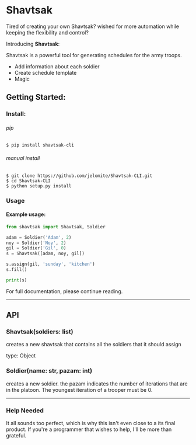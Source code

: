 # Shavtsak


Tired of creating your own Shavtsak? wished for more automation while keeping the flexibility and control?

Introducing **Shavtsak**:

Shavtsak is a powerful tool for generating schedules for the army troops.

  - Add information about each soldier
  - Create schedule template
  - Magic

## Getting Started:
### Install:
###### pip
```console
$ pip install shavtsak-cli
```
###### manual install
```console
$ git clone https://github.com/jelomite/Shavtsak-CLI.git
$ cd Shavtsak-CLI
$ python setup.py install
```


### Usage
#### Example usage:
```python
from shavtsak import Shavtsak, Soldier

adam = Soldier('Adam', 2)
noy = Soldier('Noy', 2)
gil = Soldier('Gil', 0)
s = Shavtsak([adam, noy, gil])

s.assign(gil, 'sunday', 'kitchen')
s.fill()

print(s)
```
For full documentation, please continue reading.

---

## API

### Shavtsak(soldiers: list)
creates a new shavtsak that contains all the soldiers that it should assign

type: Object

### Soldier(name: str, pazam: int)
creates a new soldier. the pazam indicates the number of iterations that are in the platoon. The youngest iteration of a trooper must be 0.

---

### Help Needed
It all sounds too perfect, which is why this isn't even close to a its final product.
If you're a programmer that wishes to help, I'll be more than grateful.
